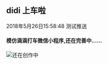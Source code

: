 ## didi 上车啦
2018年5月26日15:58:48 测试推送
#### 模仿滴滴打车微信小程序,还在完善中......
![还在创作中](https://github.com/WsmDyj/didi/blob/master/images/test1.gif)

